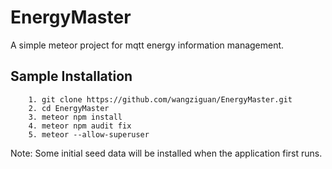 # EnergyMaster
A simple meteor project for mqtt energy information management. 

## Sample Installation
        1. git clone https://github.com/wangziguan/EnergyMaster.git
        2. cd EnergyMaster
        3. meteor npm install
        4. meteor npm audit fix
        5. meteor --allow-superuser

Note: Some initial seed data will be installed when the application first runs. <br> 
